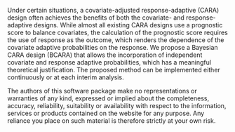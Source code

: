 Under certain situations, a covariate-adjusted response-adaptive (CARA) design often achieves the benefits of both the covariate- and response-adaptive designs. While almost all existing CARA designs use a prognostic score to balance covariates, the calculation of the prognostic score requires the use of response as the outcome, which renders the dependence of the covariate adaptive probabilities on the response. We propose a Bayesian CARA design (BCARA) that allows the incorporation of independent covariate and response adaptive probabilities, which has a meaningful theoretical justification. The proposed method can be implemented either continuously or at each interim analysis.   

The authors of this software package make no representations or warranties of any kind, expressed or implied about the completeness, accuracy, reliability, suitability or availability with respect to the information, services or products contained on the website for any purpose. Any reliance you place on such material is therefore strictly at your own risk.
